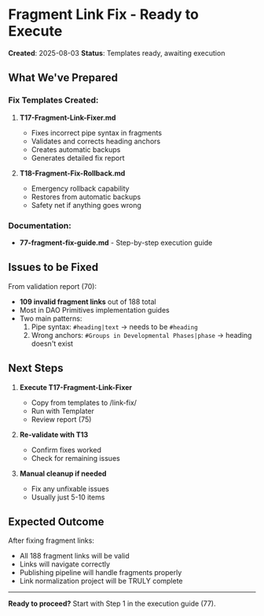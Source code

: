 # Fragment Link Fix - Ready to Execute

**Created**: 2025-08-03
**Status**: Templates ready, awaiting execution

## What We've Prepared

### Fix Templates Created:

1. **T17-Fragment-Link-Fixer.md**
   - Fixes incorrect pipe syntax in fragments
   - Validates and corrects heading anchors
   - Creates automatic backups
   - Generates detailed fix report

2. **T18-Fragment-Fix-Rollback.md**
   - Emergency rollback capability
   - Restores from automatic backups
   - Safety net if anything goes wrong

### Documentation:
- **77-fragment-fix-guide.md** - Step-by-step execution guide

## Issues to be Fixed

From validation report (70):
- **109 invalid fragment links** out of 188 total
- Most in DAO Primitives implementation guides
- Two main patterns:
  1. Pipe syntax: `#heading|text` → needs to be `#heading`
  2. Wrong anchors: `#Groups in Developmental Phases|phase` → heading doesn't exist

## Next Steps

1. **Execute T17-Fragment-Link-Fixer**
   - Copy from templates to /link-fix/
   - Run with Templater
   - Review report (75)

2. **Re-validate with T13**
   - Confirm fixes worked
   - Check for remaining issues

3. **Manual cleanup if needed**
   - Fix any unfixable issues
   - Usually just 5-10 items

## Expected Outcome

After fixing fragment links:
- All 188 fragment links will be valid
- Links will navigate correctly
- Publishing pipeline will handle fragments properly
- Link normalization project will be TRULY complete

---

**Ready to proceed?** Start with Step 1 in the execution guide (77).